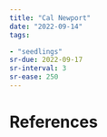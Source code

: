```yaml
---
title: "Cal Newport"
date: "2022-09-14"
tags:

- "seedlings"
sr-due: 2022-09-17
sr-interval: 3
sr-ease: 250
---
```




# References